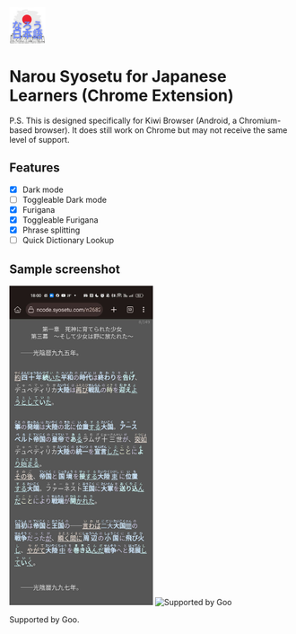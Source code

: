 <img src="https://raw.githubusercontent.com/SayakoHazuki/narou-syosetu-chrome-ext/main/images/icon-128.png" width="64" height="64" alt="App Icon" />

# Narou Syosetu for Japanese Learners (Chrome Extension)

P.S. This is designed specifically for Kiwi Browser (Android, a Chromium-based browser). It does still work on Chrome but may not receive the same level of support.

## Features

- [x] Dark mode
- [ ] Toggleable Dark mode
- [X] Furigana
- [X] Toggleable Furigana
- [X] Phrase splitting
- [ ] Quick Dictionary Lookup

## Sample screenshot

<img src="https://raw.githubusercontent.com/SayakoHazuki/narou-syosetu-chrome-ext/main/sample/sample_android.jpg" width="256" height="569" alt="Sample screenshot, shot on Kiwi Browser Android" />

<img src="https://u.xgoo.jp/img/sgoo.png" width="128" height="54"    alt="Supported by Goo" />  

Supported by Goo.
